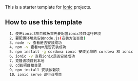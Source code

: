 This is a starter template for [Ionic](http://ionicframework.com/docs/) projects.

## How to use this template

```bash
  1、使用ionic3项目模板首先要配置ionic项目运行环境
  2、要配置环境先安装node.js(安装方法百度)
  3、node -v 查看是否安装成功
  4、npm -v 查看npm是否安装成功
  5、npm install -g cordova ionic 安装全局的 cordova 和 ionic
  6、ionic -v 查看ionic是否安装成功
  7、克隆该项目到本地
  8、cd到项目根目录
  9、npm install 安装依赖项
  10、ionic serve 运行该项目

```

